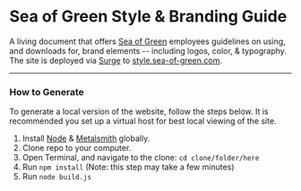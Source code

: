 # Sea of Green Style & Branding Guide

A living document that offers [Sea of Green](http://sea-of-green.com) employees guidelines on using, and downloads for, brand elements -- including logos, color, & typography. The site is deployed via [Surge](http://surge.sh) to [style.sea-of-green.com](http://style.sea-of-green.com).

***

### How to Generate

To generate a local version of the website, follow the steps below. It is recommended you set up a virtual host for best local viewing of the site.

1. Install [Node](http://nodejs.org) & [Metalsmith](http://metalsmith.io) globally.
2. Clone repo to your computer.
3. Open Terminal, and navigate to the clone: ```cd clone/folder/here```
4. Run ```npm install``` (Note: this step may take a few minutes)
5. Run ```node build.js```
